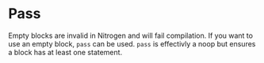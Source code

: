 # Pass

Empty blocks are invalid in Nitrogen and will fail compilation.
If you want to use an empty block, `pass` can be used. `pass` is
effectivly a noop but ensures a block has at least one statement.
